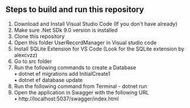 ## Steps to build and run this repository  
1. Download and Install Visual Studio Code (If you don't have already)  
2. Make sure .Net SDk 9.0 version is installed  
3. Clone this repository  
4. Open this folder UserRecordManager in Visual studio code  
5. Install SQLite Extension for VS Code (Look for the SQLite extension by alexcvzz)
6. Go to src folder  
7. Run the following commands to create a Database  
   • dotnet ef migrations add InitialCreate1    
   • dotnet ef database update  
8. Run the following command from Terminal - dotnet run
9. Open the application in Swagger with the following URL  
   • http://localhost:5037/swagger/index.html  

